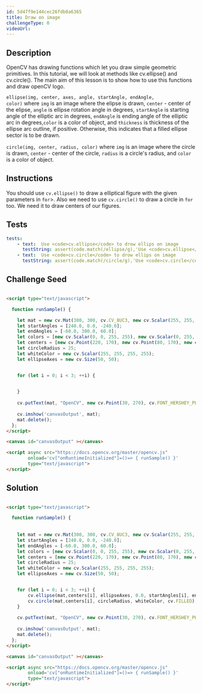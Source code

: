 ```yaml
---
id: 5d47f9e144cec26fdb0a6365
title: Draw on image
challengeType: 0
videoUrl:
---
```


## Description
<section id='description'>
OpenCV has drawing functions which let you draw simple geometric primitives. In this tutorial, we will look at methods like cv.ellipse() and cv.circle(). The main aim of this lesson is to show how to use this functions and draw openCV logo.

<code>ellipse(img, center, axes, angle, startAngle, endAngle, color)</code> where <code>img</code> is an image where the elipse is drawn, <code>center</code> - center of the elipse, <code>angle</code> is ellipse rotation angle in degrees, <code>startAngle</code> is starting angle of the elliptic arc in degrees, <code>endAngle</code> is ending angle of the elliptic arc in degrees,<code>color</code> is a color of object, and <code>thickness</code> is thickness of the ellipse arc outline, if positive. Otherwise, this indicates that a filled ellipse sector is to be drawn.

<code>circle(img, center, radius, color)</code> where <code>img</code> is an image where the circle is drawn, <code>center</code> - center of the circle, <code>radius</code> is a circle's radius, and <code>color</code> is a color of object.
</section>

## Instructions
<section id='instructions'>

You should use <code>cv.ellipse()</code> to draw a elliptical figure with the given parameters in <code>for</code>>.
Also we need to use <code>cv.circle()</code> to draw a circle in <code>for</code> too. We need it to draw centers of our figures.
</section>

## Tests
<section id='tests'>

```yml
tests:
    - text:  Use <code>cv.ellipse</code> to drow ellips on image
      testString: assert(code.match(/ellipse/g),'Use <code>cv.ellipse</code> to drow an ellips image'); 
    - text:  Use <code>cv.circle</code> to drow ellips on image
      testString: assert(code.match(/circle/g),'Use <code>cv.circle</code> to drow an ellips image'); 
```
</section>

## Challenge Seed

<section id='challengeSeed'>

<div id='html-seed'>

```html

<script type="text/javascript">

  function runSample() {

    let mat = new cv.Mat(300, 300, cv.CV_8UC3, new cv.Scalar(255, 255, 255, 255));
    let startAngles = [240.0, 0.0, -240.0];
    let endAngles = [-60.0, 300.0, 60.0];
    let colors = [new cv.Scalar(0, 0, 255, 255), new cv.Scalar(0, 255, 0, 255),new cv.Scalar(255, 0, 0, 255)];
    let centers = [new cv.Point(220, 170), new cv.Point(80, 170), new cv.Point(150, 60)];
    let circleRadius = 25;
    let whiteColor = new cv.Scalar(255, 255, 255, 255);
    let ellipseAxes = new cv.Size(50, 50);


    for (let i = 0; i < 3; ++i) {
      

    }
  
    cv.putText(mat, "OpenCV", new cv.Point(30, 270), cv.FONT_HERSHEY_PLAIN, 4, new cv.Scalar(0, 0, 0, 255), 5)
  
    cv.imshow('canvasOutput', mat);
    mat.delete();
  };
</script>

<canvas id="canvasOutput" ></canvas>

<script async src="https://docs.opencv.org/master/opencv.js" 
        onload='cv["onRuntimeInitialized"]=()=> { runSample() }' 
        type="text/javascript">
</script>
```
</div>
</section>

## Solution
<section id='solution'>

```html

<script type="text/javascript">

  function runSample() {
  
    
    let mat = new cv.Mat(300, 300, cv.CV_8UC3, new cv.Scalar(255, 255, 255, 255));
    let startAngles = [240.0, 0.0, -240.0];
    let endAngles = [-60.0, 300.0, 60.0];
    let colors = [new cv.Scalar(0, 0, 255, 255), new cv.Scalar(0, 255, 0, 255),new cv.Scalar(255, 0, 0, 255)];
    let centers = [new cv.Point(220, 170), new cv.Point(80, 170), new cv.Point(150, 60)];
    let circleRadius = 25;
    let whiteColor = new cv.Scalar(255, 255, 255, 255);
    let ellipseAxes = new cv.Size(50, 50);


    for (let i = 0; i < 3; ++i) {
        cv.ellipse(mat,centers[i], ellipseAxes, 0.0, startAngles[i], endAngles[i], colors[i], cv.FILLED);
        cv.circle(mat,centers[i], circleRadius, whiteColor, cv.FILLED); 
    }
  
    cv.putText(mat, "OpenCV", new cv.Point(30, 270), cv.FONT_HERSHEY_PLAIN, 4, new cv.Scalar(0, 0, 0, 255), 5)
  
    cv.imshow('canvasOutput', mat);
    mat.delete();
  };
</script>

<canvas id="canvasOutput" ></canvas>

<script async src="https://docs.opencv.org/master/opencv.js" 
        onload='cv["onRuntimeInitialized"]=()=> { runSample() }' 
        type="text/javascript">
</script>
```

</section>
